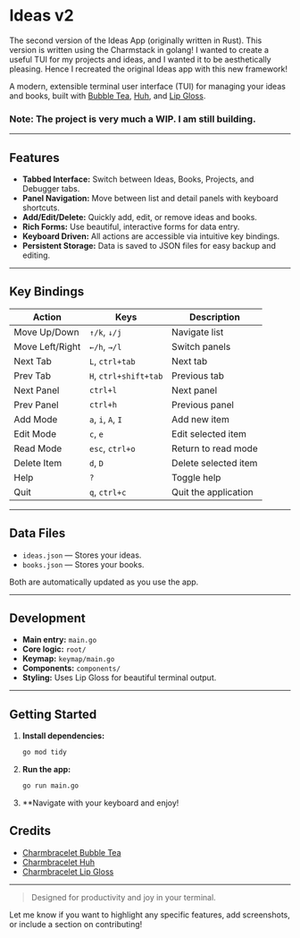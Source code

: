 # Ideas v2
The second version of the Ideas App (originally written in Rust).
This version is written using the Charmstack in golang! I wanted to create a useful TUI for my projects and ideas, and I wanted it to be aesthetically pleasing. Hence I recreated the original Ideas app with this new framework!

A modern, extensible terminal user interface (TUI) for managing your ideas and books, built with [Bubble Tea](https://github.com/charmbracelet/bubbletea), [Huh](https://github.com/charmbracelet/huh), and [Lip Gloss](https://github.com/charmbracelet/lipgloss).

### Note: The project is very much a WIP. I am still building.

---

## Features

- **Tabbed Interface:** Switch between Ideas, Books, Projects, and Debugger tabs.
- **Panel Navigation:** Move between list and detail panels with keyboard shortcuts.
- **Add/Edit/Delete:** Quickly add, edit, or remove ideas and books.
- **Rich Forms:** Use beautiful, interactive forms for data entry.
- **Keyboard Driven:** All actions are accessible via intuitive key bindings.
- **Persistent Storage:** Data is saved to JSON files for easy backup and editing.

---

## Key Bindings

| Action         | Keys                        | Description                |
| -------------- | -------------------------- | -------------------------- |
| Move Up/Down   | `↑/k`, `↓/j`               | Navigate list              |
| Move Left/Right| `←/h`, `→/l`               | Switch panels              |
| Next Tab       | `L`, `ctrl+tab`            | Next tab                   |
| Prev Tab       | `H`, `ctrl+shift+tab`      | Previous tab               |
| Next Panel     | `ctrl+l`                   | Next panel                 |
| Prev Panel     | `ctrl+h`                   | Previous panel             |
| Add Mode       | `a`, `i`, `A`, `I`         | Add new item               |
| Edit Mode      | `c`, `e`                   | Edit selected item         |
| Read Mode      | `esc`, `ctrl+o`            | Return to read mode        |
| Delete Item    | `d`, `D`                   | Delete selected item       |
| Help           | `?`                        | Toggle help                |
| Quit           | `q`, `ctrl+c`              | Quit the application       |

---

## Data Files

- `ideas.json` — Stores your ideas.
- `books.json` — Stores your books.

Both are automatically updated as you use the app.

---

## Development

- **Main entry:** `main.go`
- **Core logic:** `root/`
- **Keymap:** `keymap/main.go`
- **Components:** `components/`
- **Styling:** Uses Lip Gloss for beautiful terminal output.

---

## Getting Started

1. **Install dependencies:**
   ```sh
   go mod tidy

2. **Run the app:**
   ```sh
   go run main.go
   ```
3. **Navigate with your keyboard and enjoy!

## Credits

- [Charmbracelet Bubble Tea](https://github.com/charmbracelet/bubbletea)
- [Charmbracelet Huh](https://github.com/charmbracelet/huh)
- [Charmbracelet Lip Gloss](https://github.com/charmbracelet/lipgloss)


---

> Designed for productivity and joy in your terminal.

Let me know if you want to highlight any specific features, add screenshots, or include a section on contributing!

